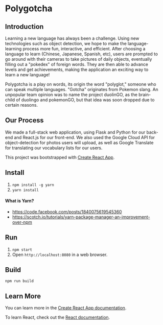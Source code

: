 # Polygotcha

## Introduction
Learning a new language has always been a challenge. Using new technologies such as object detection, we hope to make the language-learning process more fun, interactive, and efficient. After choosing a language to learn (Chinese, Japanese, Spanish, etc), users are prompted to go around with their cameras to take pictures of daily objects, eventually filling out a "pokedex" of foreign words. They are then able to advance levels and get achievements, making the application an exciting way to learn a new language!

Polygotcha is a play on words, its origin the word "polyglot," someone who can speak multiple languages. "Gotcha" originates from Pokemon slang. An unpopular team opinion was to name the project duolinGO, as the brain-child of duolingo and pokemonGO, but that idea was soon dropped due to certain reasons.

## Our Process
We made a full-stack web application, using Flask and Python for our back-end and React.js for our front-end. We also used the Google Cloud API for object-detection for photos users will upload, as well as Google Translate for translating our vocabulary lists for our users.



This project was bootstrapped with [Create React App](https://github.com/facebook/create-react-app).
## Install

1. `npm install -g yarn`
2. `yarn install`

#### What is Yarn?
+ https://code.facebook.com/posts/1840075619545360
+ https://scotch.io/tutorials/yarn-package-manager-an-improvement-over-npm

## Run

1. `npm start`
2. Open `http://localhost:8080` in a web browser.

## Build

`npm run build`

## Learn More

You can learn more in the [Create React App documentation](https://facebook.github.io/create-react-app/docs/getting-started).

To learn React, check out the [React documentation](https://reactjs.org/).
